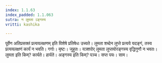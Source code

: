 ```yaml
---
index: 1.1.63
index_padded: 1.1.063
sutra: न लुमता ऽङ्गस्य
vritti: kashika

---
```

पूर्वेण अतिप्रसक्तं प्रत्ययलक्षणम् इति विशेषे प्रतिषेधः उच्यते। लुमता शब्देन लुप्ते प्रत्यये यदङ्गं, तस्य प्रत्ययलक्षणं कार्यं न भवति। गर्गाः। मृष्टः। जुहुतः। यञ्शपोर् लुमता लुप्तयोरङ्गस्य वृद्धिगुणौ न भवतः। लुमता इति किम्? कार्यते। हार्यते। अङ्गस्य इति किम्? पञ्च। सप्त पयः। साम।